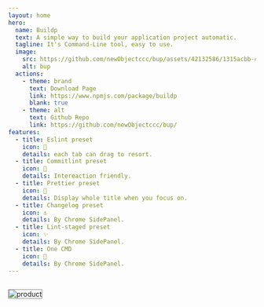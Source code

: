 ```yaml
---
layout: home
hero:
  name: Buildp
  text: A simple way to build your application project automatic.
  tagline: It's Command-Line tool, easy to use.
  image:
    src: https://github.com/newObjectccc/bup/assets/42132586/1315acbb-405b-4ba0-8101-cd7c665822e7
    alt: bup
  actions:
    - theme: brand
      text: Download Page
      link: https://www.npmjs.com/package/buildp
      blank: true
    - theme: alt
      text: Github Repo
      link: https://github.com/newObjectccc/bup/
features:
  - title: Eslint preset
    icon: 🫛
    details: each tab can drag to resort.
  - title: Commitlint preset
    icon: 🚀
    details: Intereaction friendly.
  - title: Prettier preset
    icon: 🌈
    details: Display whole title when you focus on.
  - title: Changelog preset
    icon: ⚓
    details: By Chrome SidePanel.
  - title: Lint-staged preset
    icon: ✨
    details: By Chrome SidePanel.
  - title: One CMD 
    icon: 🚁
    details: By Chrome SidePanel.
---
```


##

<img style="border: 1px solid #888" src="/buildp.png" alt="product">
